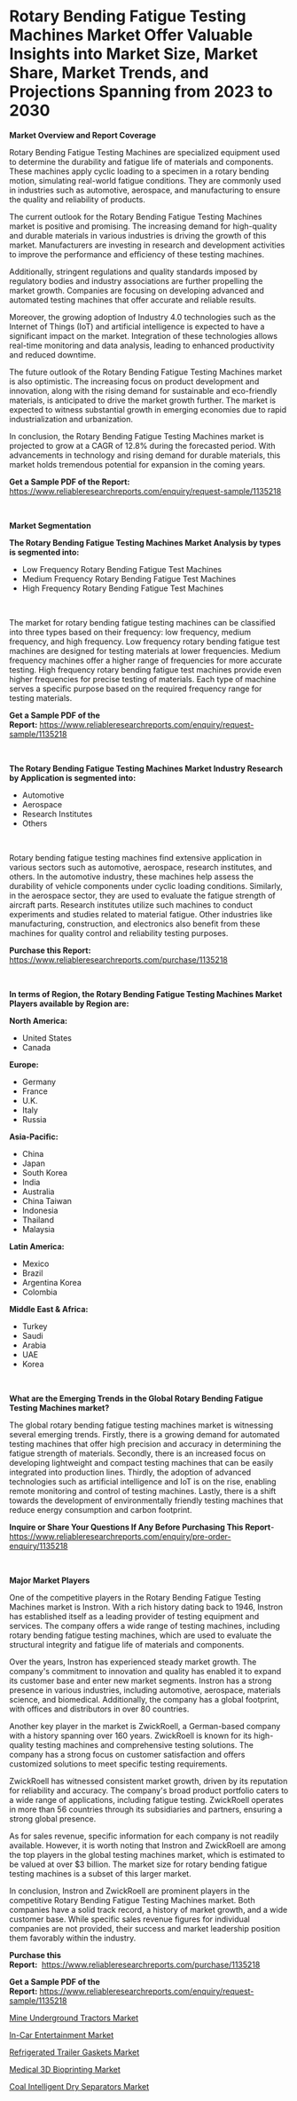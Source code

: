 <p><h1>Rotary Bending Fatigue Testing Machines Market Offer Valuable Insights into Market Size, Market Share, Market Trends, and Projections Spanning from 2023 to 2030</h1></p><p><strong>Market Overview and Report Coverage</strong></p>
<p><p>Rotary Bending Fatigue Testing Machines are specialized equipment used to determine the durability and fatigue life of materials and components. These machines apply cyclic loading to a specimen in a rotary bending motion, simulating real-world fatigue conditions. They are commonly used in industries such as automotive, aerospace, and manufacturing to ensure the quality and reliability of products.</p><p>The current outlook for the Rotary Bending Fatigue Testing Machines market is positive and promising. The increasing demand for high-quality and durable materials in various industries is driving the growth of this market. Manufacturers are investing in research and development activities to improve the performance and efficiency of these testing machines.</p><p>Additionally, stringent regulations and quality standards imposed by regulatory bodies and industry associations are further propelling the market growth. Companies are focusing on developing advanced and automated testing machines that offer accurate and reliable results.</p><p>Moreover, the growing adoption of Industry 4.0 technologies such as the Internet of Things (IoT) and artificial intelligence is expected to have a significant impact on the market. Integration of these technologies allows real-time monitoring and data analysis, leading to enhanced productivity and reduced downtime.</p><p>The future outlook of the Rotary Bending Fatigue Testing Machines market is also optimistic. The increasing focus on product development and innovation, along with the rising demand for sustainable and eco-friendly materials, is anticipated to drive the market growth further. The market is expected to witness substantial growth in emerging economies due to rapid industrialization and urbanization.</p><p>In conclusion, the Rotary Bending Fatigue Testing Machines market is projected to grow at a CAGR of 12.8% during the forecasted period. With advancements in technology and rising demand for durable materials, this market holds tremendous potential for expansion in the coming years.</p></p>
<p><strong>Get a Sample PDF of the Report:</strong> <a href="https://www.reliableresearchreports.com/enquiry/request-sample/1135218">https://www.reliableresearchreports.com/enquiry/request-sample/1135218</a></p>
<p>&nbsp;</p>
<p><strong>Market Segmentation</strong></p>
<p><strong>The Rotary Bending Fatigue Testing Machines Market Analysis by types is segmented into:</strong></p>
<p><ul><li>Low Frequency Rotary Bending Fatigue Test Machines</li><li>Medium Frequency Rotary Bending Fatigue Test Machines</li><li>High Frequency Rotary Bending Fatigue Test Machines</li></ul></p>
<p>&nbsp;</p>
<p><p>The market for rotary bending fatigue testing machines can be classified into three types based on their frequency: low frequency, medium frequency, and high frequency. Low frequency rotary bending fatigue test machines are designed for testing materials at lower frequencies. Medium frequency machines offer a higher range of frequencies for more accurate testing. High frequency rotary bending fatigue test machines provide even higher frequencies for precise testing of materials. Each type of machine serves a specific purpose based on the required frequency range for testing materials.</p></p>
<p><strong>Get a Sample PDF of the Report:</strong>&nbsp;<a href="https://www.reliableresearchreports.com/enquiry/request-sample/1135218">https://www.reliableresearchreports.com/enquiry/request-sample/1135218</a></p>
<p>&nbsp;</p>
<p><strong>The Rotary Bending Fatigue Testing Machines Market Industry Research by Application is segmented into:</strong></p>
<p><ul><li>Automotive</li><li>Aerospace</li><li>Research Institutes</li><li>Others</li></ul></p>
<p>&nbsp;</p>
<p><p>Rotary bending fatigue testing machines find extensive application in various sectors such as automotive, aerospace, research institutes, and others. In the automotive industry, these machines help assess the durability of vehicle components under cyclic loading conditions. Similarly, in the aerospace sector, they are used to evaluate the fatigue strength of aircraft parts. Research institutes utilize such machines to conduct experiments and studies related to material fatigue. Other industries like manufacturing, construction, and electronics also benefit from these machines for quality control and reliability testing purposes.</p></p>
<p><strong>Purchase this Report:</strong>&nbsp; <a href="https://www.reliableresearchreports.com/purchase/1135218">https://www.reliableresearchreports.com/purchase/1135218</a></p>
<p>&nbsp;</p>
<p><strong>In terms of Region, the Rotary Bending Fatigue Testing Machines Market Players available by Region are:</strong></p>
<p>
    <p> <strong> North America: </strong>
        <ul>
            <li>United States</li>
            <li>Canada</li>
        </ul>
        </p> 
    <p> <strong> Europe: </strong>
        <ul>
            <li>Germany</li>
            <li>France</li>
            <li>U.K.</li>
            <li>Italy</li>
            <li>Russia</li>
        </ul>
        </p> 
    <p> <strong> Asia-Pacific: </strong>
        <ul>
            <li>China</li>
            <li>Japan</li>
            <li>South Korea</li>
            <li>India</li>
            <li>Australia</li>
            <li>China Taiwan</li>
            <li>Indonesia</li>
            <li>Thailand</li>
            <li>Malaysia</li>
        </ul>
        </p> 
    <p> <strong> Latin America: </strong>
        <ul>
            <li>Mexico</li>
            <li>Brazil</li>
            <li>Argentina Korea</li>
            <li>Colombia</li>
        </ul>
        </p> 
    <p> <strong> Middle East & Africa: </strong>
        <ul>
            <li>Turkey</li>
            <li>Saudi</li>
            <li>Arabia</li>
            <li>UAE</li>
            <li>Korea</li>
        </ul>
    </p>
    </p>
<p>&nbsp;</p>
<p><strong>What are the Emerging Trends in the Global Rotary Bending Fatigue Testing Machines market?</strong></p>
<p><p>The global rotary bending fatigue testing machines market is witnessing several emerging trends. Firstly, there is a growing demand for automated testing machines that offer high precision and accuracy in determining the fatigue strength of materials. Secondly, there is an increased focus on developing lightweight and compact testing machines that can be easily integrated into production lines. Thirdly, the adoption of advanced technologies such as artificial intelligence and IoT is on the rise, enabling remote monitoring and control of testing machines. Lastly, there is a shift towards the development of environmentally friendly testing machines that reduce energy consumption and carbon footprint.</p></p>
<p><strong>Inquire or Share Your Questions If Any Before Purchasing This Report</strong>- <a href="https://www.reliableresearchreports.com/enquiry/pre-order-enquiry/1135218">https://www.reliableresearchreports.com/enquiry/pre-order-enquiry/1135218</a></p>
<p>&nbsp;</p>
<p><strong>Major Market Players</strong></p>
<p><p>One of the competitive players in the Rotary Bending Fatigue Testing Machines market is Instron. With a rich history dating back to 1946, Instron has established itself as a leading provider of testing equipment and services. The company offers a wide range of testing machines, including rotary bending fatigue testing machines, which are used to evaluate the structural integrity and fatigue life of materials and components.</p><p>Over the years, Instron has experienced steady market growth. The company's commitment to innovation and quality has enabled it to expand its customer base and enter new market segments. Instron has a strong presence in various industries, including automotive, aerospace, materials science, and biomedical. Additionally, the company has a global footprint, with offices and distributors in over 80 countries.</p><p>Another key player in the market is ZwickRoell, a German-based company with a history spanning over 160 years. ZwickRoell is known for its high-quality testing machines and comprehensive testing solutions. The company has a strong focus on customer satisfaction and offers customized solutions to meet specific testing requirements.</p><p>ZwickRoell has witnessed consistent market growth, driven by its reputation for reliability and accuracy. The company's broad product portfolio caters to a wide range of applications, including fatigue testing. ZwickRoell operates in more than 56 countries through its subsidiaries and partners, ensuring a strong global presence.</p><p>As for sales revenue, specific information for each company is not readily available. However, it is worth noting that Instron and ZwickRoell are among the top players in the global testing machines market, which is estimated to be valued at over $3 billion. The market size for rotary bending fatigue testing machines is a subset of this larger market.</p><p>In conclusion, Instron and ZwickRoell are prominent players in the competitive Rotary Bending Fatigue Testing Machines market. Both companies have a solid track record, a history of market growth, and a wide customer base. While specific sales revenue figures for individual companies are not provided, their success and market leadership position them favorably within the industry.</p></p>
<p><strong>Purchase this Report:</strong>&nbsp;&nbsp;<a href="https://www.reliableresearchreports.com/purchase/1135218">https://www.reliableresearchreports.com/purchase/1135218</a></p>
<p></p>
<p><strong>Get a Sample PDF of the Report:</strong>&nbsp;<a href="https://www.reliableresearchreports.com/enquiry/request-sample/1135218">https://www.reliableresearchreports.com/enquiry/request-sample/1135218</a></p>
<p><p><a href="https://www.linkedin.com/pulse/mine-underground-tractors-market-research-report-provides/">Mine Underground Tractors Market</a></p><p><a href="https://medium.com/@mskylatoy/in-car-entertainment-market-analysis-and-sze-forecasted-for-period-from-2023-to-2030-4ca6b454757e">In-Car Entertainment Market</a></p><p><a href="https://medium.com/@darbyledner/refrigerated-trailer-gaskets-market-analysis-and-sze-forecasted-for-period-from-2023-to-2030-d1b9e7834273">Refrigerated Trailer Gaskets Market</a></p><p><a href="https://www.linkedin.com/pulse/decoding-medical-3d-bioprinting-market-deep-dive/">Medical 3D Bioprinting Market</a></p><p><a href="https://www.linkedin.com/pulse/coal-intelligent-dry-separators-market-size-share-amp/">Coal Intelligent Dry Separators Market</a></p></p>